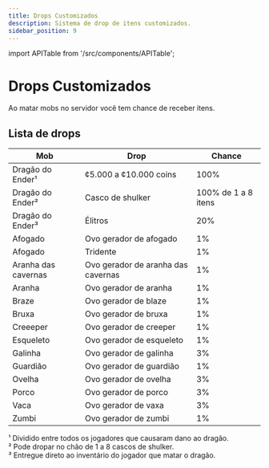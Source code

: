 ```yaml
---
title: Drops Customizados
description: Sistema de drop de itens customizados.
sidebar_position: 9
---
```


import APITable from '/src/components/APITable';

# Drops Customizados

Ao matar mobs no servidor você tem chance de receber itens.

## Lista de drops

<APITable>

| Mob     | Drop      | Chance  |
| ------- | --------- | ------- |
| Dragão do Ender¹ | ¢5.000 a ¢10.000 coins | 100% |
| Dragão do Ender² | Casco de shulker | 100% de 1 a 8 itens |
| Dragão do Ender³ | Élitros | 20% |
| Afogado | Ovo gerador de afogado | 1% |
| Afogado | Tridente | 1% |
| Aranha das cavernas | Ovo gerador de aranha das cavernas | 1% |
| Aranha | Ovo gerador de aranha | 1% |
| Braze | Ovo gerador de blaze | 1% |
| Bruxa | Ovo gerador de bruxa | 1%
| Creeeper | Ovo gerador de creeper | 1% |
| Esqueleto | Ovo gerador de esqueleto | 1% |
| Galinha | Ovo gerador de galinha | 3% |
| Guardião | Ovo gerador de guardião | 1% |
| Ovelha | Ovo gerador de ovelha | 3% |
| Porco | Ovo gerador de porco | 3% |
| Vaca | Ovo gerador de vaxa | 3% |
| Zumbi | Ovo gerador de zumbi | 1%

</APITable>

¹ Dividido entre todos os jogadores que causaram dano ao dragão.  
² Pode dropar no chão de 1 a 8 cascos de shulker.  
³ Entregue direto ao inventário do jogador que matar o dragão.
